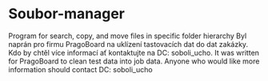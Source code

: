 # Soubor-manager
Program for search, copy, and move files in specific folder hierarchy
Byl naprán pro firmu PragoBoard na uklízení tastovacích dat do dat zakázky. Kdo by chtěl více informací ať kontaktujte na DC: soboli_ucho.
It was written for PragoBoard to clean test data into job data. Anyone who would like more information should contact DC: soboli_ucho
